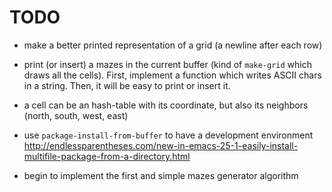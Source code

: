 # TODO

* make a better printed representation of a grid (a newline after each row)

* print (or insert) a mazes in the current buffer (kind of `make-grid` which
  draws all the cells). First, implement a function which writes ASCII chars in
  a string. Then, it will be easy to print or insert it.

* a cell can be an hash-table with its coordinate, but also its neighbors
  (north, south, west, east)

* use `package-install-from-buffer` to have a development environment
  http://endlessparentheses.com/new-in-emacs-25-1-easily-install-multifile-package-from-a-directory.html

* begin to implement the first and simple mazes generator algorithm
